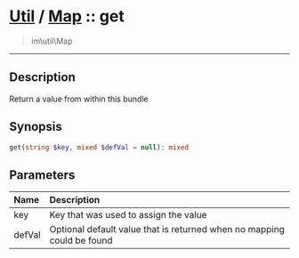 # [Util](Util.md) / [Map](Util-Map.md) :: get
 > im\util\Map
____

## Description
Return a value from within this bundle

## Synopsis
```php
get(string $key, mixed $defVal = null): mixed
```

## Parameters
| Name | Description |
| :--- | :---------- |
| key | Key that was used to assign the value |
| defVal | Optional default value that is returned when no mapping could be found |
